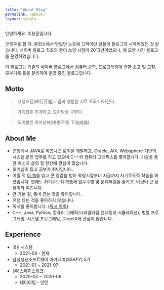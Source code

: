 ```yaml
---
title: "About Blog"
permalink: /about/
layout: single
---
```


안녕하세요. 이용훈입니다.

군복무를 할 때, 훈련소에서 받았던 노트에 끄적이던 글들이 블로그의 시작이었던 것 같습니다. 네이버 블로그 최초의 글이 쓰인 시점이 2013년이었으니, 꽤 오랜 시간 블로그를 운영하였습니다. 

이 블로그는 기존의 네이버 블로그에서 컴퓨터 공학, 프로그래밍에 관한 소고 및 고찰, 공부기록 등을 분리하여 운영 중인 블로그입니다.

## Motto

> 지행호진(知行互進) : 앎과 행함은 서로 도와 나아간다. 
>
> 가득참을 경계하고, 모자람을 구한다.
>
> 도이불언 하자성혜(桃李不言 下自成蹊)

## About Me

- 은행에서 JAVA로 비즈니스 로직을 개발하고, Oracle, AIX, Websphere 기반의 시스템 운영 업무를 하고 있으며 C++와 컴퓨터 그래픽스를 좋아합니다. 기술을 통한 혁신과 삶의 질 향상에 관심이 많습니다.
- 호기심이 많고 공부가 취미입니다.
- 어릴 적 [이 책](http://www.yes24.com/Product/Goods/2103920)을 읽고 큰 영감을 받아 학창시절부터 지금까지 자기주도적 학습을 해왔습니다. 현재도 자기주도적 학습과 업무수행 및 문제해결을 즐기고, 이것이 큰 장점이라 여깁니다. 
- 안 가본 길, 동네 걷는 것을 좋아합니다.
- 유행 타는 것을 좋아하지 않습니다.
- 독서를 좋아합니다. ([독서 목록)](https://www.notion.so/ca602a1a35bc4ddb9ea316daf2cb5718?v=883f218af9d74b8692b5b52a9ee1c10c)
- C++, Java, Python, 컴퓨터 그래픽스(리얼타임 렌더링과 시뮬레이션), 벙렬 프로그래밍, 시스템 프로그래밍, DirectX에 관심이 많습니다.

## Experience

- IBK 시스템
  - 2021-09 - 현재
- 삼성청년소프트웨어 아카데미(SSAFY) 5기
  - 2021-01 ~ 2021-07
- (주)스페이스워크
  - 2020-03 ~ 2020-06
  - 데이터팀 - 인턴
